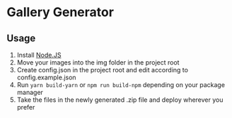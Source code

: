 # Gallery Generator
## Usage 
1) Install [Node.JS](https://nodejs.org/en/)  
2) Move your images into the img folder in the project root
3) Create config.json in the project root and edit according to config.example.json
4) Run `yarn build-yarn` or `npm run build-npm` depending on your package manager
5) Take the files in the newly generated .zip file and deploy wherever you prefer